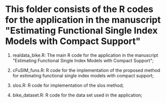 # This folder consists of the R codes for the application in the manuscript "Estimating Functional Single Index Models with Compact Support"

 1. realdata_bike.R: The main R code for the application in the manuscript "Estimating Functional Single Index Models with Compact Support";

 2. cFuSIM_funs.R: R code for the implementation of the proposed method for estimating functional single index models with compact support;

 3. slos.R: R code for implementation of the slos method;

 4. bike_dataset.R: R code for the data set used in the application;
